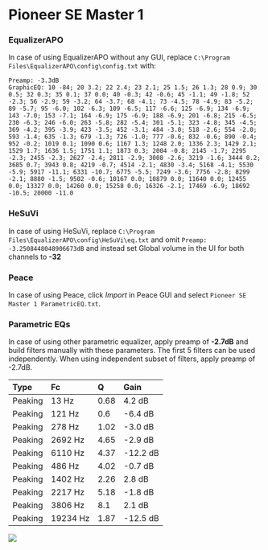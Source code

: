 # Pioneer SE Master 1

### EqualizerAPO
In case of using EqualizerAPO without any GUI, replace `C:\Program Files\EqualizerAPO\config\config.txt`
with:
```
Preamp: -3.3dB
GraphicEQ: 10 -84; 20 3.2; 22 2.4; 23 2.1; 25 1.5; 26 1.3; 28 0.9; 30 0.5; 32 0.3; 35 0.1; 37 0.0; 40 -0.3; 42 -0.6; 45 -1.1; 49 -1.8; 52 -2.3; 56 -2.9; 59 -3.2; 64 -3.7; 68 -4.1; 73 -4.5; 78 -4.9; 83 -5.2; 89 -5.7; 95 -6.0; 102 -6.3; 109 -6.5; 117 -6.6; 125 -6.9; 134 -6.9; 143 -7.0; 153 -7.1; 164 -6.9; 175 -6.9; 188 -6.9; 201 -6.8; 215 -6.5; 230 -6.3; 246 -6.0; 263 -5.8; 282 -5.4; 301 -5.1; 323 -4.8; 345 -4.5; 369 -4.2; 395 -3.9; 423 -3.5; 452 -3.1; 484 -3.0; 518 -2.6; 554 -2.0; 593 -1.4; 635 -1.3; 679 -1.3; 726 -1.0; 777 -0.6; 832 -0.6; 890 -0.4; 952 -0.2; 1019 0.1; 1090 0.6; 1167 1.3; 1248 2.0; 1336 2.3; 1429 2.1; 1529 1.7; 1636 1.5; 1751 1.1; 1873 0.3; 2004 -0.8; 2145 -1.7; 2295 -2.3; 2455 -2.3; 2627 -2.4; 2811 -2.9; 3008 -2.6; 3219 -1.6; 3444 0.2; 3685 0.7; 3943 0.8; 4219 -0.7; 4514 -2.1; 4830 -3.4; 5168 -4.1; 5530 -5.9; 5917 -11.1; 6331 -10.7; 6775 -5.5; 7249 -3.6; 7756 -2.8; 8299 -2.1; 8880 -1.5; 9502 -0.6; 10167 0.0; 10879 0.0; 11640 0.0; 12455 0.0; 13327 0.0; 14260 0.0; 15258 0.0; 16326 -2.1; 17469 -6.9; 18692 -10.5; 20000 -11.0
```

### HeSuVi
In case of using HeSuVi, replace `C:\Program Files\EqualizerAPO\config\HeSuVi\eq.txt` and omit `Preamp:
-3.2508448048906673dB` and instead set Global volume in the UI for both channels to **-32**

### Peace
In case of using Peace, click *Import* in Peace GUI and select `Pioneer SE Master 1 ParametricEQ.txt`.

### Parametric EQs
In case of using other parametric equalizer, apply preamp of **-2.7dB** and build filters manually
with these parameters. The first 5 filters can be used independently.
When using independent subset of filters, apply preamp of -2.7dB.

| Type    | Fc       |    Q | Gain     |
|:--------|:---------|:-----|:---------|
| Peaking | 13 Hz    | 0.68 | 4.2 dB   |
| Peaking | 121 Hz   | 0.6  | -6.4 dB  |
| Peaking | 278 Hz   | 1.02 | -3.0 dB  |
| Peaking | 2692 Hz  | 4.65 | -2.9 dB  |
| Peaking | 6110 Hz  | 4.37 | -12.2 dB |
| Peaking | 486 Hz   | 4.02 | -0.7 dB  |
| Peaking | 1402 Hz  | 2.26 | 2.8 dB   |
| Peaking | 2217 Hz  | 5.18 | -1.8 dB  |
| Peaking | 3806 Hz  | 8.1  | 2.1 dB   |
| Peaking | 19234 Hz | 1.87 | -12.5 dB |

![](https://raw.githubusercontent.com/jaakkopasanen/AutoEq/master/results/innerfidelity/sbaf-serious/Pioneer%20SE%20Master%201/Pioneer%20SE%20Master%201.png)